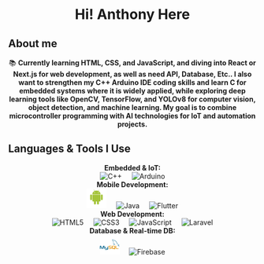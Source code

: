 <h1 align="center">Hi! Anthony Here</h1>

<h2 align="left">About me</h2>
<div align="center">
  📚 <strong>Currently learning HTML, CSS, and JavaScript, and diving into React or Next.js for web development, as well as need API, Database, Etc.. I also want to strengthen my C++ Arduino IDE coding skills and learn C for embedded systems where it is widely applied, while exploring deep learning tools like OpenCV, TensorFlow, and YOLOv8 for computer vision, object detection, and machine learning. My goal is to combine microcontroller programming with AI technologies for IoT and automation projects.</strong>
</div>

<h2 align="left">Languages & Tools I Use</h2>

<!-- Embedded & IoT -->
<div align="center">
  <strong>Embedded & IoT:</strong><br/>
  <img src="https://cdn.jsdelivr.net/gh/devicons/devicon/icons/cplusplus/cplusplus-original.svg" height="40" alt="C++" />
  <img width="12" />
  <img src="https://cdn.worldvectorlogo.com/logos/arduino-1.svg" height="40" alt="Arduino" />
</div>

<!-- Mobile Development -->
<div align="center">
  <strong>Mobile Development:</strong><br/>
  <img src="https://raw.githubusercontent.com/devicons/devicon/master/icons/android/android-original-wordmark.svg" height="40" alt="Android" />
  <img width="12" />
  <img src="https://cdn.jsdelivr.net/gh/devicons/devicon/icons/java/java-original.svg" height="40" alt="Java" />
  <img width="12" />
  <img src="https://www.vectorlogo.zone/logos/flutterio/flutterio-icon.svg" height="40" alt="Flutter" />
</div>

<!-- Web Development -->
<div align="center">
  <strong>Web Development:</strong><br/>
  <img src="https://cdn.jsdelivr.net/gh/devicons/devicon/icons/html5/html5-original.svg" height="40" alt="HTML5" />
  <img width="12" />
  <img src="https://cdn.jsdelivr.net/gh/devicons/devicon/icons/css3/css3-original.svg" height="40" alt="CSS3" />
  <img width="12" />
  <img src="https://cdn.jsdelivr.net/gh/devicons/devicon/icons/javascript/javascript-original.svg" height="40" alt="JavaScript" />
  <img width="12" />
  <img src="https://cdn.jsdelivr.net/gh/devicons/devicon/icons/laravel/laravel-original.svg" height="40" alt="Laravel" />
  <!-- <img width="12" />
  <img src="https://cdn.jsdelivr.net/gh/devicons/devicon/icons/react/react-original.svg" height="40" alt="React.js" /> -->
</div>

<!-- Database & Real-time DB -->
<div align="center">
  <strong>Database & Real-time DB:</strong><br/>
  <img src="https://raw.githubusercontent.com/devicons/devicon/master/icons/mysql/mysql-original-wordmark.svg" height="40" alt="MySQL" />
  <img width="12" />
  <img src="https://cdn.jsdelivr.net/gh/devicons/devicon/icons/firebase/firebase-plain.svg" height="40" alt="Firebase" />
  <!-- <img width="12" />
  <img src="https://cdn.jsdelivr.net/gh/devicons/devicon/icons/mongodb/mongodb-original.svg" height="40" alt="MongoDB" /> -->
</div>

<!-- AI & Machine Learning -->
<!--
<div align="center">
  <strong>AI & Machine Learning:</strong><br/>
  <img src="https://cdn.jsdelivr.net/gh/devicons/devicon/icons/python/python-original.svg" height="40" alt="Python" />
  <img width="12" />
  <img src="https://www.vectorlogo.zone/logos/opencv/opencv-icon.svg" height="40" alt="OpenCV" />
  <img width="12" />
  <img src="https://cdn.jsdelivr.net/gh/devicons/devicon/icons/tensorflow/tensorflow-original.svg" height="40" alt="TensorFlow" />
  <img width="12" />
  <img src="assets/ultralytics-logo.svg" height="40" alt="YOLOv8" />
</div>
-->
